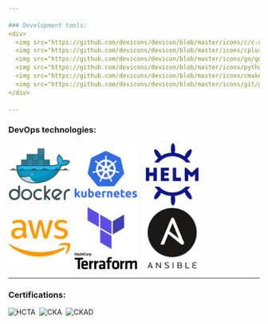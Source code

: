 ```yaml
---

### Development tools:
<div>
  <img src="https://github.com/devicons/devicon/blob/master/icons/c/c-original.svg" title="C" alt="C" width="125" height="125"/>&nbsp;
  <img src="https://github.com/devicons/devicon/blob/master/icons/cplusplus/cplusplus-original.svg" title="C++" alt="C++" width="125" height="125"/>&nbsp;
  <img src="https://github.com/devicons/devicon/blob/master/icons/go/go-original-wordmark.svg" title="Go" alt="Go" width="125" height="125"/>&nbsp;
  <img src="https://github.com/devicons/devicon/blob/master/icons/python/python-original-wordmark.svg" title="Python" alt="Python" width="125" height="125"/>&nbsp;
  <img src="https://github.com/devicons/devicon/blob/master/icons/cmake/cmake-original-wordmark.svg" title="CMake" alt="CMake" width="125" height="125"/>&nbsp;
  <img src="https://github.com/devicons/devicon/blob/master/icons/git/git-original-wordmark.svg" title="Git" **alt="Git" width="125" height="125"/>
</div>

---
```


### DevOps technologies:
<div>
  <img src="https://github.com/devicons/devicon/blob/master/icons/docker/docker-original-wordmark.svg" title="Docker" alt="Docker" width="125" height="125"/>&nbsp;
  <img src="https://github.com/devicons/devicon/blob/master/icons/kubernetes/kubernetes-plain-wordmark.svg" title="Kubernetes" alt="Kubernetes" width="125" height="125"/>&nbsp;
  <img src="https://github.com/devicons/devicon/blob/master/icons/helm/helm-original.svg" title="Helm" alt="Helm" width="125" height="125"/>&nbsp;
  <img src="https://github.com/devicons/devicon/blob/master/icons/amazonwebservices/amazonwebservices-plain-wordmark.svg" title="AWS" alt="AWS" width="125" height="125"/>&nbsp;
  <img src="https://github.com/devicons/devicon/blob/master/icons/terraform/terraform-original-wordmark.svg" title="Terraform" alt="Terraform" width="125" height="125"/>&nbsp;
  <img src="https://github.com/devicons/devicon/blob/master/icons/ansible/ansible-original-wordmark.svg" title="Ansible" alt="Ansible" width="125" height="125"/>&nbsp;
</div>

---

### Certifications:
<div>
  <img src="https://images.credly.com/size/3125x3125/images/85b9cfc4-257a-4742-878c-4f7ab4a2631b/image.png" title="HCTA" alt="HCTA" width="125" height="125"/>&nbsp;
  <!-- <img src="https://images.credly.com/size/3125x3125/images/9945dfcb-1cca-4529-85e6-db1be3782210/kubernetes-security-specialist-logo2.png" title="CKS" alt="CKS" width="125" height="125"/> -->
  <img src="https://images.credly.com/size/3125x3125/images/8b8ed108-e77d-4396-ac59-2504583b9d54/cka_from_cncfsite__281_29.png" title="CKA" alt="CKA" width="125" height="125"/>&nbsp;
  <img src="https://images.credly.com/size/3125x3125/images/f88d800c-5261-45c6-9515-0458e31c3e16/ckad_from_cncfsite.png" title="CKAD" alt="CKAD" width="125" height="125"/>
</div>
